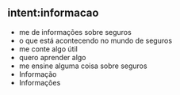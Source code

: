 ## intent:informacao
- me de informações sobre seguros
- o que está acontecendo no mundo de seguros
- me conte algo útil
- quero aprender algo
- me ensine alguma coisa sobre seguros
- Informação
- Informações
